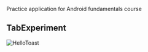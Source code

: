 Practice application for Android fundamentals course

## TabExperiment
<img src="https://i.imgur.com/E1hAQBI.gif" title="HelloToast">
